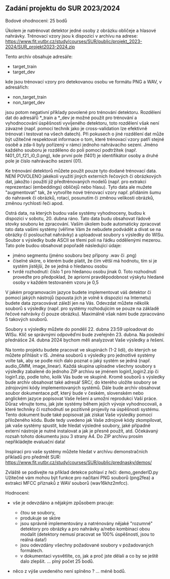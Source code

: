## Zadání projektu do SUR 2023/2024

Bodové ohodnocení:   25 bodů
<br>

Úkolem je natrénovat detektor jedné osoby z obrázku obličeje a
hlasové nahrávky. Trénovací vzory jsou k dispozici v archívu na adrese:
<br>
https://www.fit.vutbr.cz/study/courses/SUR/public/projekt_2023-2024/SUR_projekt2023-2024.zip
<br>

Tento archív obsahuje adresáře:
<br>

- target_train
- target_dev

kde jsou trénovací vzory pro detekovanou osobu ve formátu PNG a WAV,
v adresářích:

- non_target_train
- non_target_dev

jsou potom negativní příklady povolené pro trénování detektoru.
Rozdělení dat do adresářů *_train a *_dev je možné použít pro trénování
a vyhodnocování úspěšnosti vyvíjeného detektoru, toto rozdělení však
není závazné (např.  pomocí technik jako je cross-validation lze
efektivně trénovat i testovat na všech datech). Při pokusech o jiné
rozdělení dat může být užitečné respektovat informace o tom, které
trénovací vzory patří stejné osobě a zda-li byly pořízený v rámci
jednoho nahrávacího sezení. Jméno každého souboru je rozděleno do poli
pomocí podtržítek (např. f401_01_f21_i0_0.png), kde první pole (f401)
je identifikátor osoby a druhé pole je číslo nahrávacího sezení (01).
<br>

Ke trénování detektorů můžete použít pouze tyto dodané trénovací data.
NENÍ POVOLENO jakékoli využití jiných externích řečových či obrázkových
dat, jakožto i použití již předtrénovaných modelů (např. pro extrakci
reprezentací (embeddings) obličejů nebo hlasu). Tyto data ale mužete
"augmentovat" tak, že vytvoříte nové trénovací vzory např. přidáním šumu
do nahravek či obrázků, rotací, posunutím či změnou velikosti obrázků,
změnou rychlosti řeči apod.
<br>

Ostrá data, na kterých budou vaše systémy vyhodnoceny, budou k
dispozici v sobotu, 20. dubna ráno. Tato data budu obsahovat řádově
stovky souboru ke zpracování.  Vaším úkolem bude automaticky zpracovat
tato data vašimi systémy (věříme Vám že nebudete podvádět a dívat se
na obrázky čí poslouchat nahrávky) a uploadovat  soubory s výsledky do
WISu. Soubor s výsledky bude ASCII se třemi poli na řádku oddělenými
mezerou. Tato pole budou obsahovat popořadě následující údaje:

 - jméno segmentu (jméno souboru bez přípony .wav či .png)
 - číselné skóre, o kterém bude platit, že čím větší má hodnotu, tím si je
   systém jistější, že se jedná o hledanou osobu
 - tvrdé rozhodnutí: číslo 1 pro hledanou osobu jinak 0. Toto rozhodnutí
   proveďte pro předpoklad, že apriorní pravděpodobnost výskytu hledané
   osoby v každém testovaném vzoru je 0,5

V jakém programovacím jazyce budete implementovat váš detektor či
pomocí jakých nástrojů (spousta jich je volně k dispozici na
Internetu) budete data zpracovávat záleží jen na Vás. Odevzdat můžete
několik souborů s výsledky (např. pro systémy rozhodujícím se pouze na
základě řečové nahrávky či pouze obrázku). Maximálně však námi bude
zpracováno 5 takových souborů.
<br>

Soubory s výsledky můžete do pondělí 22. dubna 23:59 uploadovat do
WISu. Klíč se správnými odpověďmi bude zveřejněn 23. dubna. Na poslední
přednášce 24. dubna 2024 bychom měli analyzovat Vaše výsledky a řešení.
<br>

Na tomto projektu budete pracovat ve skupinách (1-2 lidí), do kterých
se můžete přihlásit v IS. Jména souborů s výsledky pro jednotlivé
systémy volte tak, aby se podle nich dalo poznat o jaký systém
se jedná (např. audio_GMM, image_linear). Každá skupina uploadne
všechny soubory s výsledky zabalené do jednoho ZIP archívu se
jménem login1_login2.zip či login1.zip, podle toho, kolik Vás
bude ve skupině. Kromě souborů s výsledky bude archív obsahovat
také adresář SRC/, do kterého uložíte soubory se zdrojovými kódy
implementovaných systémů. Dále bude archív obsahovat soubor dokumentace.pdf,
který bude v českém, slovenském nebo anglickém jazyce popisovat Vaše řešení
a umožní reprodukci Vaší práce. Důraz věnujte tomu, jak jste systémy během
jejich vývoje vyhodnocovali, a které techniky či rozhodnutí se pozitivně
projevily na úspěšnosti systému. Tento dokument bude také popisovat jak
získat Vaše výsledky pomocí přiloženého kódu. Bude tedy uvedeno jak Vaše
zdrojové kódy zkompilovat, jak vaše systémy spustit, kde hledat
výsledné soubory, jaké případné externí nástroje je nutné instalovat a
jak je přesně použít, atd. Očekávaný rozsah tohoto dokumentu jsou
3 strany A4. Do ZIP archívu prosím nepřikládejte evaluační data!
<br>

Inspiraci pro vaše systémy můžete hledat v archívu demonstračních příkladů
pro předmět SUR:
<br>
https://www.fit.vutbr.cz/study/courses/SUR/public/prednasky/demos/
<br>

Zvláště se podívejte na příklad detekce pohlaví z řeči: demo_genderID.py
Užitečné vám mohou být funkce pro načítaní PNG souborů (png2fea) a extrakci
MFCC příznaků z WAV souborů (wav16khz2mfcc).
<br>

Hodnocení:
- vše je odevzdáno a nějakým způsobem pracuje:
  - čtou se soubory,
  - produkuje se skóre
  - jsou správně implementovány a natrénovány nějaké "rozumné" detektory
    pro obrázky a pro nahrávky a/nebo kombinaci obou modalit (detektory
    nemusí pracovat se 100% úspěšností, jsou to reálná data!)
  - jsou odevzdány všechny požadované soubory v požadovaných formátech.
  - v dokumentaci vysvětlíte, co, jak a proč jste dělali a co by se ještě dalo zlepšit.
  ... plný počet 25 bodů.

- něco z výše uvedeného není splněno ? ... méně bodů.